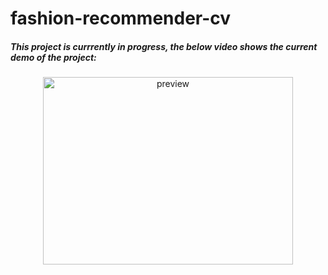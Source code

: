 # fashion-recommender-cv
##### This project is currrently in progress, the below video shows the current demo of the project:

<figure>
    <center>
        <img src="https://static.wixstatic.com/media/81114d_92f7a4b120094438b5fe4817bbfd025a~mv2.gif" alt="preview" height="300" width="400">
    </center>
</figure>